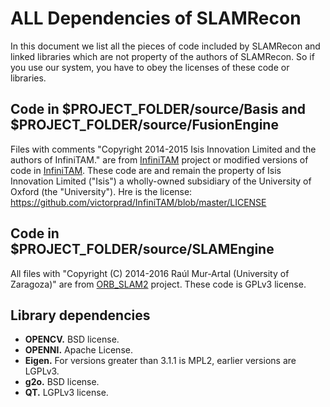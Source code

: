 # ALL Dependencies of SLAMRecon #

In this document we list all the pieces of code included by SLAMRecon and linked libraries which are not property of the authors of SLAMRecon. So if you use our system, you have to obey the licenses of these code or libraries.

## Code in $PROJECT_FOLDER/source/Basis and  $PROJECT_FOLDER/source/FusionEngine ##
Files with comments "Copyright 2014-2015 Isis Innovation Limited and the authors of InfiniTAM." are from [InfiniTAM](https://github.com/victorprad/InfiniTAM) project or modified versions of code in [InfiniTAM](https://github.com/victorprad/InfiniTAM). These code are and remain the property of Isis Innovation Limited
("Isis") a wholly-owned subsidiary of the University of Oxford (the "University"). Hre is the license: <https://github.com/victorprad/InfiniTAM/blob/master/LICENSE>

## Code in $PROJECT_FOLDER/source/SLAMEngine ##
All files with "Copyright (C) 2014-2016 Raúl Mur-Artal <raulmur at unizar dot es> (University of Zaragoza)" are from [ORB_SLAM2](https://github.com/raulmur/ORB_SLAM2) project. These code is GPLv3 license.

## Library dependencies ##
- **OPENCV.** BSD license.
- **OPENNI.** Apache License.
- **Eigen.** For versions greater than 3.1.1 is MPL2, earlier versions are LGPLv3.
- **g2o.** BSD license.
- **QT.** LGPLv3 license.
